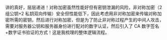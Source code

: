讲的真好，层层递进！对称加密虽然性能好但有密钥泄漏的风险，非对称加密（2 组公钥+2 私钥双向传输）安全但性能低下，因此考虑用非对称加密来传输对称加密所需的密钥，然后进行对称加密，但是为了防止非对称过程产生的中间人攻击，需要对服务器公钥和服务器身份进行配对的数字认证，然后引入了 CA 数字签名+数字证书验证的方式！这是我梳理的整体逻辑流程。
